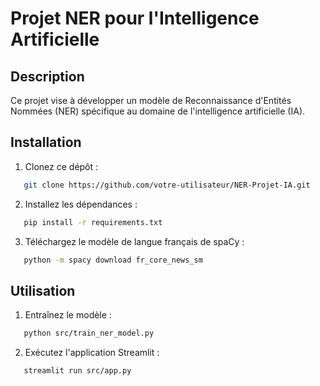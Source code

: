 # Projet NER pour l'Intelligence Artificielle

## Description

Ce projet vise à développer un modèle de Reconnaissance d'Entités Nommées (NER) spécifique au domaine de l'intelligence artificielle (IA).

## Installation

1. Clonez ce dépôt :

```bash
   git clone https://github.com/votre-utilisateur/NER-Projet-IA.git
``` 

2. Installez les dépendances :

```bash
   pip install -r requirements.txt
```

3. Téléchargez le modèle de langue français de spaCy :

```bash
   python -m spacy download fr_core_news_sm
```

## Utilisation

1. Entraînez le modèle :

```bash
   python src/train_ner_model.py
```

2. Exécutez l'application Streamlit :

```bash
   streamlit run src/app.py
```